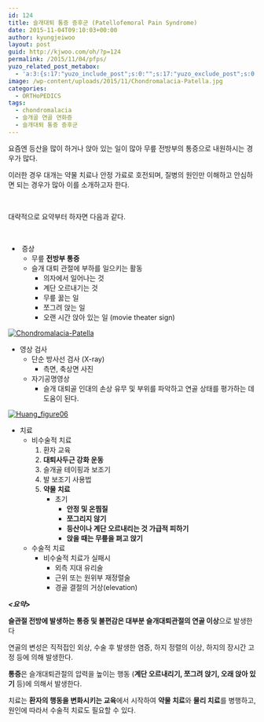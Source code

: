 ```yaml
---
id: 124
title: 슬개대퇴 통증 증후군 (Patellofemoral Pain Syndrome)
date: 2015-11-04T09:10:03+00:00
author: kyungjeiwoo
layout: post
guid: http://kjwoo.com/oh/?p=124
permalink: /2015/11/04/pfps/
yuzo_related_post_metabox:
  - 'a:3:{s:17:"yuzo_include_post";s:0:"";s:17:"yuzo_exclude_post";s:0:"";s:21:"yuzo_disabled_related";N;}'
image: /wp-content/uploads/2015/11/Chondromalacia-Patella.jpg
categories:
  - ORTHoPEDICS
tags:
  - chondromalacia
  - 슬개골 연골 연화증
  - 슬개대퇴 통증 증후군
---
```

요즘엔 등산을 많이 하거나 앉아 있는 일이 많아 무릎 전방부의 통증으로 내원하시는 경우가 많다.

이러한 경우 대개는 약물 치료나 안정 가료로 호전되며, 질병의 원인만 이해하고 안심하면 되는 경우가 많아 이를 소개하고자 한다.

&nbsp;

대략적으로 요약부터 하자면 다음과 같다.

&nbsp;

  *  증상 
      * 무릎 **전방부 통증**
      * 슬개 대퇴 관절에 부하를 일으키는 활동 
          * 의자에서 일어나는 것
          * 계단 오르내기는 것
          * 무릎 꿇는 일
          * 쪼그려 앉는 일
          * 오랜 시간 앉아 있는 일 (movie theater sign)

<a href="https://i1.wp.com/kjwoo.com/oh/wp-content/uploads/2015/11/Chondromalacia-Patella.jpg" data-rel="lightbox-0" title=""><img class=" wp-image-125 aligncenter" src="https://i1.wp.com/kjwoo.com/oh/wp-content/uploads/2015/11/Chondromalacia-Patella.jpg?resize=300%2C300" alt="Chondromalacia-Patella" srcset="https://i1.wp.com/kjwoo.com/oh/wp-content/uploads/2015/11/Chondromalacia-Patella.jpg?w=300 300w, https://i1.wp.com/kjwoo.com/oh/wp-content/uploads/2015/11/Chondromalacia-Patella.jpg?resize=150%2C150 150w, https://i1.wp.com/kjwoo.com/oh/wp-content/uploads/2015/11/Chondromalacia-Patella.jpg?resize=160%2C160 160w, https://i1.wp.com/kjwoo.com/oh/wp-content/uploads/2015/11/Chondromalacia-Patella.jpg?resize=320%2C320 320w" sizes="(max-width: 427px) 100vw, 427px" data-recalc-dims="1" /></a>

  * 영상 검사 
      * 단순 방사선 검사 (X-ray) 
          * 측면, 축상면 사진
      * 자기공명영상 
          * 슬개 대퇴골 인대의 손상 유무 및 부위를 파악하고 연골 상태를 평가하는 데 도움이 된다.

<a href="https://i0.wp.com/kjwoo.com/oh/wp-content/uploads/2015/11/Huang_figure06.jpg" data-rel="lightbox-1" title=""><img class=" wp-image-126 aligncenter" src="https://i0.wp.com/kjwoo.com/oh/wp-content/uploads/2015/11/Huang_figure06.jpg?resize=369%2C280" alt="Huang_figure06" srcset="https://i0.wp.com/kjwoo.com/oh/wp-content/uploads/2015/11/Huang_figure06.jpg?resize=300%2C228 300w, https://i0.wp.com/kjwoo.com/oh/wp-content/uploads/2015/11/Huang_figure06.jpg?w=369 369w" sizes="(max-width: 413px) 100vw, 413px" data-recalc-dims="1" /></a>

  * 치료 
      * 비수술적 치료 
          1. 환자 교육
          2. **대퇴사두근 강화 운동**
          3. 슬개골 테이핑과 보조기
          4. 발 보조기 사용법
          5. **약물 치료** 
              * 초기 
                  * **안정 및 온찜질**
                  * **쪼그리지 않기**
                  * **등산이나 계단 오르내리는 것 가급적 피하기**
                  * **앉을 때는 무릎을 펴고 앉기**
      * 수술적 치료 
          * 비수술적 치료가 실패시 
              * 외측 지대 유리술
              * 근위 또는 원위부 재정렬술
              * 경골 결절의 거상(elevation)

_**<요약>**_

**슬관절 전방에 발생하는 통증 및 불편감은 대부분 슬개대퇴관절의 연골 이상**으로 발생한다

연골의 변성은 직적접인 외상, 수술 후 발생한 염증, 하지 정렬의 이상, 하지의 장시간 고정 등에 의해 발생한다.

**통증**은 슬개대퇴관절의 압력을 높이는 행동 (**계단 오르내리기, 쪼그려 앉기, 오래 앉아 있기** 등)에 의해서 발생한다.

치료는 **환자의 행동을 변화시키는 교육**에서 시작하여 **약물 치료**와 **물리 치료**를 병행하고, 원인에 따라서 수술적 치료도 필요할 수 있다.

&nbsp;